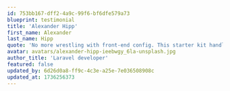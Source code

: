 ```yaml
---
id: 753bb167-dff2-4a9c-99f6-bf6dfe579a73
blueprint: testimonial
title: 'Alexander Hipp'
first_name: Alexander
last_name: Hipp
quote: 'No more wrestling with front-end config. This starter kit handles the heavy lifting so I can code the fun stuff!'
avatar: avatars/alexander-hipp-ieebwgy_6la-unsplash.jpg
author_title: 'Laravel developer'
featured: false
updated_by: 6d26d0a8-ff9c-4c3e-a25e-7e036508908c
updated_at: 1736256373
---
```

